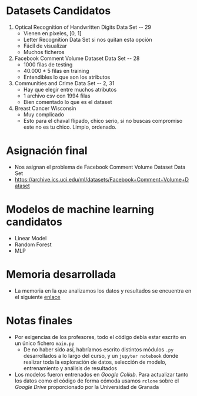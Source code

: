 # Datasets Candidatos

1. Optical Recognition of Handwritten Digits Data Set -- 29
    * Vienen en pixeles, [0, 1]
    * Letter Recognition Data Set si nos quitan esta opción
    * Fácil de visualizar
    * Muchos ficheros
2. Facebook Comment Volume Dataset Data Set -- 28
    * 1000 filas de testing
    * 40.000 * 5 filas en training
    * Entendibles lo que son los atributos
3. Communities and Crime Data Set -- 2, 31
    * Hay que elegir entre muchos atributos
    * 1 archivo csv con 1994 filas
    * Bien comentado lo que es el dataset
4. Breast Cancer Wisconsin
    * Muy complicado
    * Esto para el chaval flipado, chico serio, si no buscas compromiso este no es tu chico. Limpio, ordenado.

# Asignación final

* Nos asignan el problema de Facebook Comment Volume Dataset Data Set
* https://archive.ics.uci.edu/ml/datasets/Facebook+Comment+Volume+Dataset

# Modelos de machine learning candidatos

* Linear Model
* Random Forest
* MLP

# Memoria desarrollada

* La memoria en la que analizamos los datos y resultados se encuentra en el siguiente [enlace](https://github.com/SergioQuijanoRey/PracticaFinalAprendizajeAutomatico/blob/master/Memoria/Memoria.pdf)

# Notas finales

* Por exigencias de los profesores, todo el código debía estar escrito en un único fichero `main.py`
    * De no haber sido así, habríamos escrito distintos módulos `.py` desarrollados a lo largo del curso, y un `jupyter notebook` donde realizar toda la exploración de datos, selección de modelo, entrenamiento y análisis de resultados
* Los modelos fueron entrenados en *Google Collab*. Para actualizar tanto los datos como el código de forma cómoda usamos `rclone` sobre el *Google Drive* proporcionado por la Universidad de Granada
